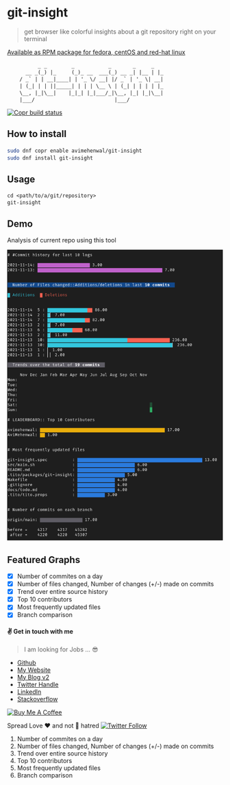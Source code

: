 # git-insight

> get browser like colorful insights about a git repository right on your terminal

[Available as RPM package for fedora, centOS and red-hat linux](https://copr.fedorainfracloud.org/coprs/avimehenwal/git-insight/)

              _ _        _           _       _     _
          __ _(_) |_     (_)_ __  ___(_) __ _| |__ | |_
        / _` | | __|____| | '_ \/ __| |/ _` | '_ \| __|
        | (_| | | ||_____| | | | \__ \ | (_| | | | | |_
        \__, |_|\__|    |_|_| |_|___/_|\__, |_| |_|\__|
        |___/                          |___/

[![Copr build status](https://copr.fedorainfracloud.org/coprs/avimehenwal/git-insight/package/git-insight/status_image/last_build.png)](https://copr.fedorainfracloud.org/coprs/avimehenwal/git-insight/package/git-insight/)

## How to install

```bash
sudo dnf copr enable avimehenwal/git-insight
sudo dnf install git-insight
```

## Usage

```
cd <path/to/a/git/repository>
git-insight
```

## Demo

Analysis of current repo using this tool

![git-insight repository analysis](docs/repo-analysis.png)

## Featured Graphs

- [x] Number of commites on a day
- [x] Number of files changed, Number of changes (+/-) made on commits
- [x] Trend over entire source history
- [x] Top 10 contributors
- [x] Most frequently updated files
- [x] Branch comparison

#### :v: Get in touch with me

> I am looking for Jobs ... :sunglasses:

- [Github](https://github.com/avimehenwal/)
- [My Website](https://avimehenwal.in)
- [My Blog v2](https://avimehenwal2.netlify.app/)
- [Twitter Handle](https://twitter.com/avimehenwal)
- [LinkedIn](https://in.linkedin.com/in/avimehenwal)
- [Stackoverflow](https://stackoverflow.com/users/1915935/avi-mehenwal)

<a href="https://www.buymeacoffee.com/F1j07cV" target="_blank"><img src="https://cdn.buymeacoffee.com/buttons/default-orange.png" alt="Buy Me A Coffee" style="height: 51px !important;width: 217px !important;" ></a>

Spread Love :hearts: and not :no_entry_sign: hatred [![Twitter Follow](https://img.shields.io/twitter/follow/avimehenwal.svg?style=social)](https://twitter.com/avimehenwal)

1. Number of commites on a day
1. Number of files changed, Number of changes (+/-) made on commits
1. Trend over entire source history
1. Top 10 contributors
1. Most frequently updated files
1. Branch comparison
